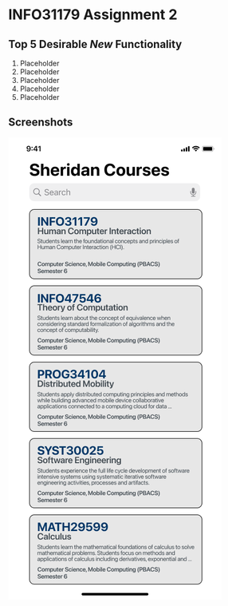 # INFO31179 Assignment 2

## Top 5 Desirable *New* Functionality

1. Placeholder
2. Placeholder
3. Placeholder
4. Placeholder
5. Placeholder

## Screenshots

![Course List](/screenshots/CourseList.png)